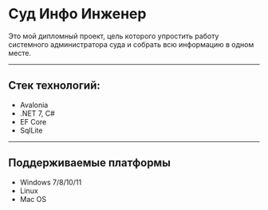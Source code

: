 # Суд Инфо Инженер 
 Это мой дипломный проект, цель которого упростить работу системного администратора суда и собрать всю информацию в одном месте.
***
## Стек технологий:
* Avalonia
* .NET 7, C#
* EF Core
* SqlLite
***
## Поддерживаемые платформы
* Windows 7/8/10/11
* Linux
* Mac OS
